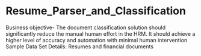 # Resume_Parser_and_Classification
Business objective- The document classification solution should significantly reduce the manual human effort in the HRM. It should achieve a higher level of accuracy and automation with minimal human intervention Sample Data Set Details: Resumes and financial documents
